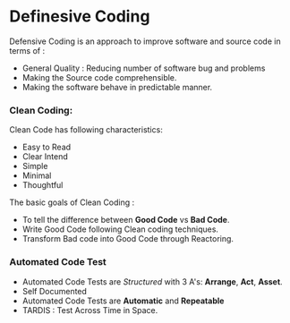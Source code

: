 # Definesive Coding
Defensive Coding is an approach to improve software and source code in terms of :
- General Quality : Reducing number of software bug and problems
- Making the Source code comprehensible.
- Making the software behave in predictable manner.

### Clean Coding:
Clean Code has following characteristics:

- Easy to Read
- Clear Intend
- Simple
- Minimal
- Thoughtful

The basic goals of Clean Coding :

- To tell the difference between **Good Code** vs **Bad Code**.
- Write Good Code following Clean coding techniques.
- Transform Bad code into Good Code through Reactoring.

### Automated Code Test
- Automated Code Tests are *Structured* with 3 A's: **Arrange**, **Act**, **Asset**.
- Self Documented
- Automated Code Tests are **Automatic** and **Repeatable**
- TARDIS : Test Across Time in Space.
